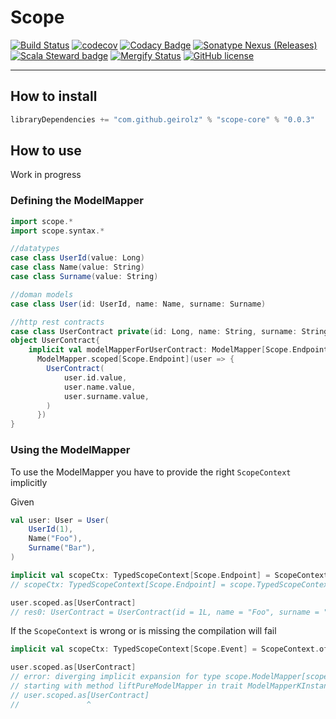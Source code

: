 # Scope
[![Build Status](https://github.com/geirolz/scope/actions/workflows/cicd.yml/badge.svg)](https://github.com/geirolz/scope/actions)
[![codecov](https://img.shields.io/codecov/c/github/geirolz/scope)](https://codecov.io/gh/geirolz/scope)
[![Codacy Badge](https://api.codacy.com/project/badge/Grade/db3274b55e0c4031803afb45f58d4413)](https://www.codacy.com/manual/david.geirola/scope?utm_source=github.com&amp;utm_medium=referral&amp;utm_content=geirolz/scope&amp;utm_campaign=Badge_Grade)
[![Sonatype Nexus (Releases)](https://img.shields.io/nexus/r/com.github.geirolz/scope-core_2.13?server=https%3A%2F%2Foss.sonatype.org)](https://mvnrepository.com/artifact/com.github.geirolz/scope-core)
[![Scala Steward badge](https://img.shields.io/badge/Scala_Steward-helping-blue.svg?style=flat&logo=data:image/png;base64,iVBORw0KGgoAAAANSUhEUgAAAA4AAAAQCAMAAAARSr4IAAAAVFBMVEUAAACHjojlOy5NWlrKzcYRKjGFjIbp293YycuLa3pYY2LSqql4f3pCUFTgSjNodYRmcXUsPD/NTTbjRS+2jomhgnzNc223cGvZS0HaSD0XLjbaSjElhIr+AAAAAXRSTlMAQObYZgAAAHlJREFUCNdNyosOwyAIhWHAQS1Vt7a77/3fcxxdmv0xwmckutAR1nkm4ggbyEcg/wWmlGLDAA3oL50xi6fk5ffZ3E2E3QfZDCcCN2YtbEWZt+Drc6u6rlqv7Uk0LdKqqr5rk2UCRXOk0vmQKGfc94nOJyQjouF9H/wCc9gECEYfONoAAAAASUVORK5CYII=)](https://scala-steward.org)
[![Mergify Status](https://img.shields.io/endpoint.svg?url=https://gh.mergify.io/badges/geirolz/scope&style=flat)](https://mergify.io)
[![GitHub license](https://img.shields.io/github/license/geirolz/scope)](https://github.com/geirolz/scope/blob/main/LICENSE)

---

## How to install

```sbt
libraryDependencies += "com.github.geirolz" % "scope-core" % "0.0.3"
```


## How to use

Work in progress

### Defining the ModelMapper
```scala
import scope.*
import scope.syntax.*

//datatypes
case class UserId(value: Long)
case class Name(value: String)
case class Surname(value: String)

//doman models
case class User(id: UserId, name: Name, surname: Surname)

//http rest contracts
case class UserContract private(id: Long, name: String, surname: String)
object UserContract{    
    implicit val modelMapperForUserContract: ModelMapper[Scope.Endpoint, User, UserContract] =
      ModelMapper.scoped[Scope.Endpoint](user => {
        UserContract(
            user.id.value,
            user.name.value,
            user.surname.value,
        )
      })
}
```

### Using the ModelMapper
To use the ModelMapper you have to provide the right `ScopeContext` implicitly

Given
```scala
val user: User = User(
    UserId(1),
    Name("Foo"),
    Surname("Bar"),
)
```

```scala
implicit val scopeCtx: TypedScopeContext[Scope.Endpoint] = ScopeContext.of[Scope.Endpoint]
// scopeCtx: TypedScopeContext[Scope.Endpoint] = scope.TypedScopeContext@5b0788fc

user.scoped.as[UserContract]
// res0: UserContract = UserContract(id = 1L, name = "Foo", surname = "Bar")
```


If the `ScopeContext` is wrong or is missing the compilation will fail
```scala
implicit val scopeCtx: TypedScopeContext[Scope.Event] = ScopeContext.of[Scope.Event]

user.scoped.as[UserContract]
// error: diverging implicit expansion for type scope.ModelMapper[scopeCtx.ScopeType,repl.MdocSession.App.User,repl.MdocSession.App.UserContract]
// starting with method liftPureModelMapper in trait ModelMapperKInstances
// user.scoped.as[UserContract]
//               ^
```

